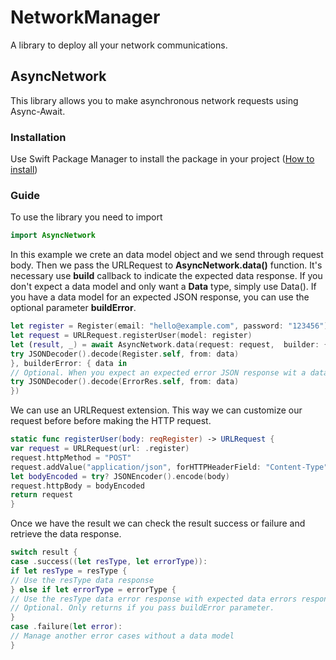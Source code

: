 # NetworkManager

A library to deploy all your network communications.

## AsyncNetwork

This library allows you to make asynchronous network requests using Async-Await.

### Installation

Use Swift Package Manager to install the package in your project ([How to install](https://developer.apple.com/documentation/xcode/adding-package-dependencies-to-your-app))

### Guide

To use the library you need to import

```swift
import AsyncNetwork
```

In this example we crete an data model object and we send through request body. Then we pass the URLRequest to **AsyncNetwork.data()** function.
It's necessary use **build** callback to indicate the expected data response. If you don't expect a data model and only want a **Data** type, simply use Data().
If you have a data model for an expected JSON response, you can use the optional parameter **buildError**.

```swift
let register = Register(email: "hello@example.com", password: "123456")
let request = URLRequest.registerUser(model: register)
let (result, _) = await AsyncNetwork.data(request: request,  builder: { data in
try JSONDecoder().decode(Register.self, from: data)
}, builderError: { data in
// Optional. When you expect an expected error JSON response wit a data model
try JSONDecoder().decode(ErrorRes.self, from: data)
})
```

We can use an URLRequest extension. This way we can customize our request before before making the HTTP request.

```swift
static func registerUser(body: reqRegister) -> URLRequest {
var request = URLRequest(url: .register)
request.httpMethod = "POST"
request.addValue("application/json", forHTTPHeaderField: "Content-Type")
let bodyEncoded = try? JSONEncoder().encode(body)
request.httpBody = bodyEncoded
return request
}
```

Once we have the result we can check the result success or failure and retrieve the data response.

```swift
switch result {
case .success((let resType, let errorType)):
if let resType = resType {
// Use the resType data response
} else if let errorType = errorType {
// Use the resType data error response with expected data errors responses.
// Optional. Only returns if you pass buildError parameter.
}
case .failure(let error):
// Manage another error cases without a data model 
}
```
